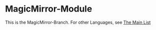 # MagicMirror-Module
This is the MagicMirror-Branch.
For other Languages, see [The Main List](https://github.com/WebDaD/verbshaker/#list-of-languages)
